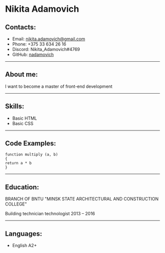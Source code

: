 # Nikita Adamovich

## Contacts:
- Email: nikita.adamovich@gmail.com
- Phone: +375 33 634 26 16
- Discord: Nikita_Adamovich#4769
- GitHub: [nadamovich](https://github.com/nadamovich)
***
## About me:
I want to become a master of front-end development
***
## Skills:
- Basic HTML
- Basic CSS
***
## Code Examples:
```
function multiply (a, b) 
{
return a * b
}
```
***
## Education:
BRANCH OF BNTU "MINSK STATE ARCHITECTURAL AND CONSTRUCTION COLLEGE" 

Building technician technologist
2013 – 2016
***
## Languages:
- English A2+
